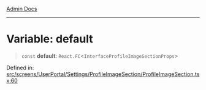 [Admin Docs](/)

---

# Variable: default

> `const` **default**: `React.FC`\<`InterfaceProfileImageSectionProps`\>

Defined in: [src/screens/UserPortal/Settings/ProfileImageSection/ProfileImageSection.tsx:60](https://github.com/PalisadoesFoundation/talawa-admin/blob/main/src/screens/UserPortal/Settings/ProfileImageSection/ProfileImageSection.tsx#L60)
